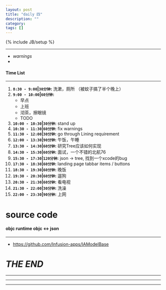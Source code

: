 ```yaml
---
layout: post
title: "daily 四"
description: ""
category: 
tags: []
---
```

{% include JB/setup %}
***
* *warnings*
* 

#### Time List
***
1. **`8:30 - 9:00`|`30分钟`:** 洗漱，厕所 （被蚊子搞了半个晚上）
2. **`9:00 - 10:00`|`60分钟`:** 
	* 早点
	* 上班
	* 沏茶，擦眼镜
	* TODO
3. **`10:00 - 10:30`|`30分钟`:** stand up
4. **`10:30 - 11:30`|`60分钟`:** fix warnings
5. **`11:30 - 12:00`|`30分钟`:** go through Lining requirement
6. **`12:00 - 13:30`|`90分钟`:** 午饭，午睡
7. **`13:30 - 14:30`|`60分钟`:** 研究Tree应该如何实现
8. **`14:30 - 15:30`|`60分钟`:** 面试，一个不错的北航76
9. **`15:30 - 17:30`|`120分钟`:** json -> tree, 找到一个xcode的bug
10. **`17:30 - 18:30`|`60分钟`:** landing page tabbar items / buttons
11. **`18:30 - 19:30`|`60分钟`:** 晚饭
12. **`19:30 - 20:30`|`60分钟`:** 遛狗
13. **`20:30 - 21:30`|`60分钟`:** 看电视
14. **`21:30 - 22:00`|`30分钟`:** 洗澡
15. **`22:00 - 23:30`|`90分钟`:** 上网

# source code
#### objc runtime objc <-> json
***
* https://github.com/Infusion-apps/IAModelBase

# *THE END*
***
***
***